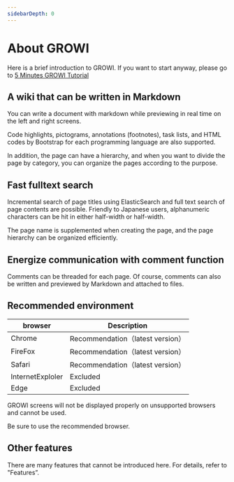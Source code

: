```yaml
---
sidebarDepth: 0
---
```


# About GROWI

Here is a brief introduction to GROWI.
If you want to start anyway, please go to [5 Minutes GROWI Tutorial](/en/guide/getting-started/five_minutes.md)

## A wiki that can be written in Markdown

You can write a document with markdown while previewing in real time on the left and right screens.

Code highlights, pictograms, annotations (footnotes), task lists, and HTML codes by Bootstrap for each programming language are also supported.

In addition, the page can have a hierarchy, and when you want to divide the page by category, you can organize the pages according to the purpose.

## Fast fulltext search

Incremental search of page titles using ElasticSearch and full text search of page contents are possible. Friendly to Japanese users, alphanumeric characters can be hit in either half-width or half-width.

The page name is supplemented when creating the page, and the page hierarchy can be organized efficiently.

## Energize communication with comment function

Comments can be threaded for each page. Of course, comments can also be written and previewed by Markdown and attached to files.

## Recommended environment

|browser|Description|
|---|---|
|Chrome| Recommendation（latest version）|
|FireFox| Recommendation（latest version）|
|Safari| Recommendation（latest version）|
|InternetExploler|Excluded|
|Edge|Excluded|

GROWI screens will not be displayed properly
on unsupported browsers and cannot be used.

Be sure to use the recommended browser.

## Other features

There are many features that cannot be introduced here.
For details, refer to "Features”.